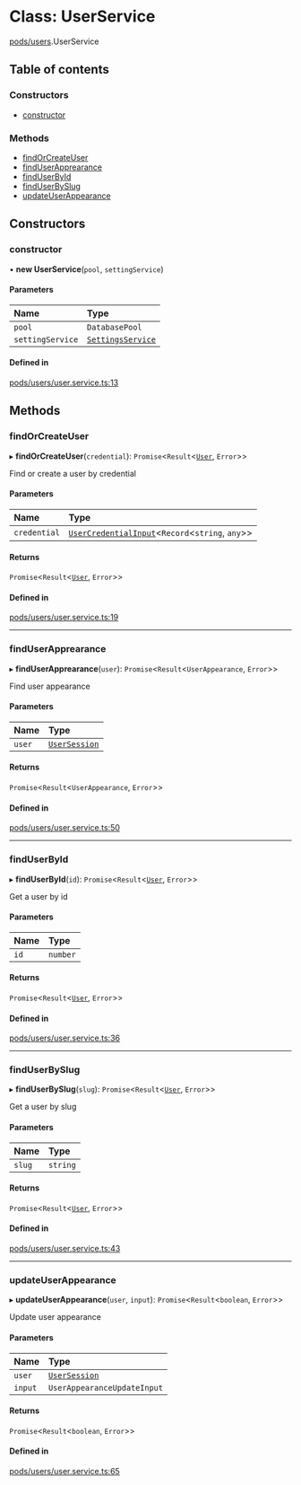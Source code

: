 # Class: UserService

[pods/users](../modules/pods_users.md).UserService

## Table of contents

### Constructors

- [constructor](pods_users.UserService.md#constructor)

### Methods

- [findOrCreateUser](pods_users.UserService.md#findorcreateuser)
- [findUserApprearance](pods_users.UserService.md#finduserapprearance)
- [findUserById](pods_users.UserService.md#finduserbyid)
- [findUserBySlug](pods_users.UserService.md#finduserbyslug)
- [updateUserAppearance](pods_users.UserService.md#updateuserappearance)

## Constructors

### <a id="constructor" name="constructor"></a> constructor

• **new UserService**(`pool`, `settingService`)

#### Parameters

| Name | Type |
| :------ | :------ |
| `pool` | `DatabasePool` |
| `settingService` | [`SettingsService`](common_settings.SettingsService.md) |

#### Defined in

[pods/users/user.service.ts:13](https://github.com/brickdoc/brickdoc/blob/master/apps/server-api/src/pods/users/user.service.ts#L13)

## Methods

### <a id="findorcreateuser" name="findorcreateuser"></a> findOrCreateUser

▸ **findOrCreateUser**(`credential`): `Promise`<`Result`<[`User`](pods_users.User.md), `Error`\>\>

Find or create a user by credential

#### Parameters

| Name | Type |
| :------ | :------ |
| `credential` | [`UserCredentialInput`](../interfaces/pods_users.UserCredentialInput.md)<`Record`<`string`, `any`\>\> |

#### Returns

`Promise`<`Result`<[`User`](pods_users.User.md), `Error`\>\>

#### Defined in

[pods/users/user.service.ts:19](https://github.com/brickdoc/brickdoc/blob/master/apps/server-api/src/pods/users/user.service.ts#L19)

___

### <a id="finduserapprearance" name="finduserapprearance"></a> findUserApprearance

▸ **findUserApprearance**(`user`): `Promise`<`Result`<`UserAppearance`, `Error`\>\>

Find user appearance

#### Parameters

| Name | Type |
| :------ | :------ |
| `user` | [`UserSession`](../interfaces/pods_auth.UserSession.md) |

#### Returns

`Promise`<`Result`<`UserAppearance`, `Error`\>\>

#### Defined in

[pods/users/user.service.ts:50](https://github.com/brickdoc/brickdoc/blob/master/apps/server-api/src/pods/users/user.service.ts#L50)

___

### <a id="finduserbyid" name="finduserbyid"></a> findUserById

▸ **findUserById**(`id`): `Promise`<`Result`<[`User`](pods_users.User.md), `Error`\>\>

Get a user by id

#### Parameters

| Name | Type |
| :------ | :------ |
| `id` | `number` |

#### Returns

`Promise`<`Result`<[`User`](pods_users.User.md), `Error`\>\>

#### Defined in

[pods/users/user.service.ts:36](https://github.com/brickdoc/brickdoc/blob/master/apps/server-api/src/pods/users/user.service.ts#L36)

___

### <a id="finduserbyslug" name="finduserbyslug"></a> findUserBySlug

▸ **findUserBySlug**(`slug`): `Promise`<`Result`<[`User`](pods_users.User.md), `Error`\>\>

Get a user by slug

#### Parameters

| Name | Type |
| :------ | :------ |
| `slug` | `string` |

#### Returns

`Promise`<`Result`<[`User`](pods_users.User.md), `Error`\>\>

#### Defined in

[pods/users/user.service.ts:43](https://github.com/brickdoc/brickdoc/blob/master/apps/server-api/src/pods/users/user.service.ts#L43)

___

### <a id="updateuserappearance" name="updateuserappearance"></a> updateUserAppearance

▸ **updateUserAppearance**(`user`, `input`): `Promise`<`Result`<`boolean`, `Error`\>\>

Update user appearance

#### Parameters

| Name | Type |
| :------ | :------ |
| `user` | [`UserSession`](../interfaces/pods_auth.UserSession.md) |
| `input` | `UserAppearanceUpdateInput` |

#### Returns

`Promise`<`Result`<`boolean`, `Error`\>\>

#### Defined in

[pods/users/user.service.ts:65](https://github.com/brickdoc/brickdoc/blob/master/apps/server-api/src/pods/users/user.service.ts#L65)
